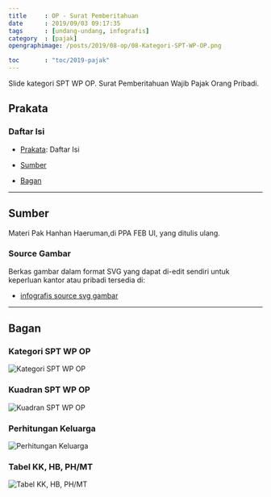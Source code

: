 ```yaml
---
title     : OP - Surat Pemberitahuan
date      : 2019/09/03 09:17:35
tags      : [undang-undang, infografis]
category  : [pajak]
opengraphimage: /posts/2019/08-op/08-Kategori-SPT-WP-OP.png

toc       : "toc/2019-pajak"
---
```


Slide kategori SPT WP OP.
Surat Pemberitahuan Wajib Pajak Orang Pribadi.

<!-- more -->

<a name="prakata"></a>

## Prakata

### Daftar Isi

* [Prakata](#prakata): Daftar Isi

* [Sumber](#sumber)

* [Bagan](#bagan)

-- -- --

<a name="sumber"></a>

## Sumber

Materi Pak Hanhan Haeruman,di PPA FEB UI, yang ditulis ulang.

### Source Gambar

Berkas gambar dalam format SVG yang dapat di-edit sendiri
untuk keperluan kantor atau pribadi tersedia di:

* [infografis source svg gambar][github-orang-pribadi]

-- -- --

<a name="bagan"></a>

## Bagan

### Kategori SPT WP OP

![Kategori SPT WP OP][kategori-spt-wp-op]

### Kuadran SPT WP OP

![Kuadran SPT WP OP][kuadran-spt-wp-op]

### Perhitungan Keluarga

![Perhitungan Keluarga][perhitungan-keluarga]

### Tabel KK, HB, PH/MT

![Tabel KK, HB, PH/MT][tabel-kk-hb-ph-mt]

[//]: <> ( -- -- -- links below -- -- -- )

[kategori-spt-wp-op]:   /posts/pajak/2019/08-op/08-Kategori-SPT-WP-OP.png
[kuadran-spt-wp-op]:    /posts/pajak/2019/08-op/08-Kuadran-SPT-WP-OP.png
[perhitungan-keluarga]: /posts/pajak/2019/08-op/09-Perhitungan-Keluarga.png
[tabel-kk-hb-ph-mt]:    /posts/pajak/2019/08-op/10-Tabel-KK-HB-PH-MT.png

[github-orang-pribadi]:  https://github.com/epsi-rns/belajar-pajak/tree/master/02-OP/svg


[chart-progressive]:    /posts/pajak/2019/08-op/11-Chart-Progressive.png
[wp-op-pekerja-bebas]:  /posts/pajak/2019/08-op/12-Kategori-WP-OP-Pekerja-Bebas.png
[wp-op-pengusaha]:      /posts/pajak/2019/08-op/13-Kategori-WP-OP-Pengusaha.png
